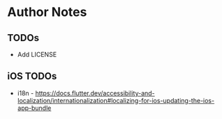 # Author Notes

## TODOs

- Add LICENSE

## iOS TODOs

- i18n - https://docs.flutter.dev/accessibility-and-localization/internationalization#localizing-for-ios-updating-the-ios-app-bundle
